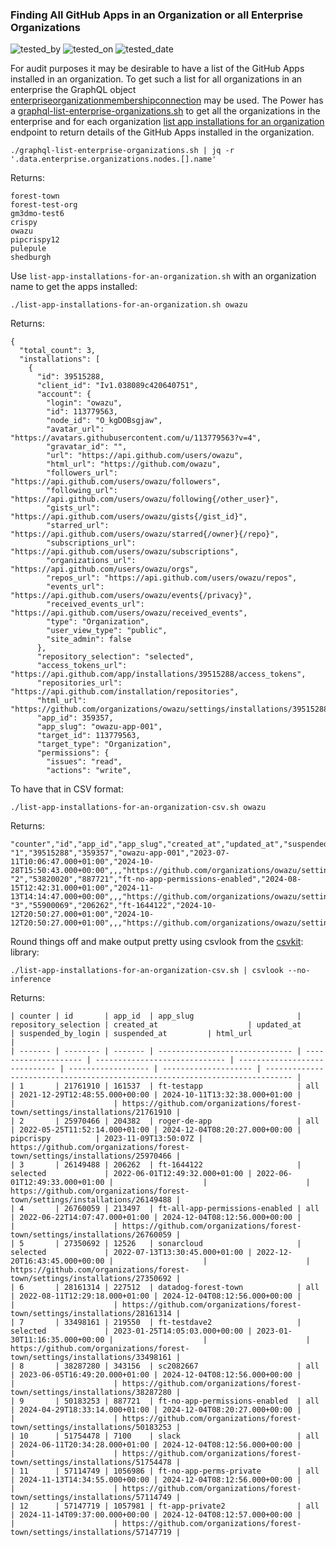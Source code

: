 ### Finding All GitHub Apps in an Organization or all Enterprise Organizations

![tested_by](https://img.shields.io/badge/tested_by-gm3dmo-blue)
![tested_on](https://img.shields.io/badge/tested_on-ghec-blue)
![tested_date](https://img.shields.io/badge/tested_date-2024--12--04-blue)


For audit purposes it may be desirable to have a list of the GitHub Apps installed in an organization. To get such a list for all organizations in an enterprise the GraphQL object [enterpriseorganizationmembershipconnection](https://docs.github.com/en/graphql/reference/objects#enterpriseorganizationmembershipconnection) may be used. The Power has a [graphql-list-enterprise-organizations.sh](https://github.com/gm3dmo/the-power/blob/main/graphql-list-enterprise-organizations.sh) to get all the organizations in the enterprise and for each organization [list app installations for an organization](https://docs.github.com/en/enterprise-cloud@latest/rest/orgs/orgs?apiVersion=2022-11-28#list-app-installations-for-an-organization) endpoint to return details of the GitHub Apps installed in the organization.

```
./graphql-list-enterprise-organizations.sh | jq -r '.data.enterprise.organizations.nodes.[].name'
```

Returns:

```
forest-town
forest-test-org
gm3dmo-test6
crispy
owazu
pipcrispy12
pulepule
shedburgh
```

Use `list-app-installations-for-an-organization.sh` with an organization name to get the apps installed:

```
./list-app-installations-for-an-organization.sh owazu
```

Returns:

```
{
  "total_count": 3,
  "installations": [
    {
      "id": 39515288,
      "client_id": "Iv1.038089c420640751",
      "account": {
        "login": "owazu",
        "id": 113779563,
        "node_id": "O_kgDOBsgjaw",
        "avatar_url": "https://avatars.githubusercontent.com/u/113779563?v=4",
        "gravatar_id": "",
        "url": "https://api.github.com/users/owazu",
        "html_url": "https://github.com/owazu",
        "followers_url": "https://api.github.com/users/owazu/followers",
        "following_url": "https://api.github.com/users/owazu/following{/other_user}",
        "gists_url": "https://api.github.com/users/owazu/gists{/gist_id}",
        "starred_url": "https://api.github.com/users/owazu/starred{/owner}{/repo}",
        "subscriptions_url": "https://api.github.com/users/owazu/subscriptions",
        "organizations_url": "https://api.github.com/users/owazu/orgs",
        "repos_url": "https://api.github.com/users/owazu/repos",
        "events_url": "https://api.github.com/users/owazu/events{/privacy}",
        "received_events_url": "https://api.github.com/users/owazu/received_events",
        "type": "Organization",
        "user_view_type": "public",
        "site_admin": false
      },
      "repository_selection": "selected",
      "access_tokens_url": "https://api.github.com/app/installations/39515288/access_tokens",
      "repositories_url": "https://api.github.com/installation/repositories",
      "html_url": "https://github.com/organizations/owazu/settings/installations/39515288",
      "app_id": 359357,
      "app_slug": "owazu-app-001",
      "target_id": 113779563,
      "target_type": "Organization",
      "permissions": {
        "issues": "read",
        "actions": "write",
```

To have that in CSV format:

```
./list-app-installations-for-an-organization-csv.sh owazu
```
Returns:
```
"counter","id","app_id","app_slug","created_at","updated_at","suspended_by_login","suspended_at","html_url"
"1","39515288","359357","owazu-app-001","2023-07-11T10:06:47.000+01:00","2024-10-28T15:50:43.000+00:00",,,"https://github.com/organizations/owazu/settings/installations/39515288"
"2","53820020","887721","ft-no-app-permissions-enabled","2024-08-15T12:42:31.000+01:00","2024-11-13T14:14:47.000+00:00",,,"https://github.com/organizations/owazu/settings/installations/53820020"
"3","55900069","206262","ft-1644122","2024-10-12T20:50:27.000+01:00","2024-10-12T20:50:27.000+01:00",,,"https://github.com/organizations/owazu/settings/installations/55900069"
```

Round things off and make output pretty using csvlook from the [csvkit](https://csvkit.readthedocs.io/en/latest/): library:

```
./list-app-installations-for-an-organization-csv.sh | csvlook --no-inference
```

Returns:

```
| counter | id       | app_id  | app_slug                       | repository_selection | created_at                    | updated_at                    | suspended_by_login | suspended_at         | html_url                                                                     |
| ------- | -------- | ------- | ------------------------------ | -------------------- | ----------------------------- | ----------------------------- | ------------------ | -------------------- | ---------------------------------------------------------------------------- |
| 1       | 21761910 | 161537  | ft-testapp                     | all                  | 2021-12-29T12:48:55.000+00:00 | 2024-10-11T13:32:38.000+01:00 |                    |                      | https://github.com/organizations/forest-town/settings/installations/21761910 |
| 2       | 25970466 | 204382  | roger-de-app                   | all                  | 2022-05-25T11:52:14.000+01:00 | 2024-12-04T08:20:27.000+00:00 | pipcrispy          | 2023-11-09T13:50:07Z | https://github.com/organizations/forest-town/settings/installations/25970466 |
| 3       | 26149488 | 206262  | ft-1644122                     | selected             | 2022-06-01T12:49:32.000+01:00 | 2022-06-01T12:49:33.000+01:00 |                    |                      | https://github.com/organizations/forest-town/settings/installations/26149488 |
| 4       | 26760059 | 213497  | ft-all-app-permissions-enabled | all                  | 2022-06-22T14:07:47.000+01:00 | 2024-12-04T08:12:56.000+00:00 |                    |                      | https://github.com/organizations/forest-town/settings/installations/26760059 |
| 5       | 27350692 | 12526   | sonarcloud                     | selected             | 2022-07-13T13:30:45.000+01:00 | 2022-12-20T16:43:45.000+00:00 |                    |                      | https://github.com/organizations/forest-town/settings/installations/27350692 |
| 6       | 28161314 | 227512  | datadog-forest-town            | all                  | 2022-08-11T12:29:18.000+01:00 | 2024-12-04T08:12:56.000+00:00 |                    |                      | https://github.com/organizations/forest-town/settings/installations/28161314 |
| 7       | 33498161 | 219550  | ft-testdave2                   | selected             | 2023-01-25T14:05:03.000+00:00 | 2023-01-30T11:16:35.000+00:00 |                    |                      | https://github.com/organizations/forest-town/settings/installations/33498161 |
| 8       | 38287280 | 343156  | sc2082667                      | all                  | 2023-06-05T16:49:20.000+01:00 | 2024-12-04T08:12:56.000+00:00 |                    |                      | https://github.com/organizations/forest-town/settings/installations/38287280 |
| 9       | 50183253 | 887721  | ft-no-app-permissions-enabled  | all                  | 2024-04-29T18:33:14.000+01:00 | 2024-12-04T08:20:27.000+00:00 |                    |                      | https://github.com/organizations/forest-town/settings/installations/50183253 |
| 10      | 51754478 | 7100    | slack                          | all                  | 2024-06-11T20:34:28.000+01:00 | 2024-12-04T08:12:56.000+00:00 |                    |                      | https://github.com/organizations/forest-town/settings/installations/51754478 |
| 11      | 57114749 | 1056986 | ft-no-app-perms-private        | all                  | 2024-11-13T14:34:55.000+00:00 | 2024-12-04T08:12:56.000+00:00 |                    |                      | https://github.com/organizations/forest-town/settings/installations/57114749 |
| 12      | 57147719 | 1057981 | ft-app-private2                | all                  | 2024-11-14T09:37:00.000+00:00 | 2024-12-04T08:12:57.000+00:00 |                    |                      | https://github.com/organizations/forest-town/settings/installations/57147719 |
```


